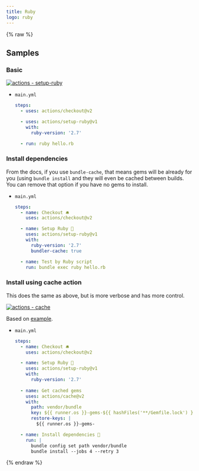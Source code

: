 ```yaml
---
title: Ruby
logo: ruby
---
```


{% raw %}


## Samples

### Basic

[![actions - setup-ruby](https://img.shields.io/static/v1?label=actions&message=setup--ruby&color=blue&logo=github)](https://github.com/actions/setup-ruby)

- `main.yml`
    ```yaml
    steps:
      - uses: actions/checkout@v2

      - uses: actions/setup-ruby@v1
        with:
          ruby-version: '2.7'

      - run: ruby hello.rb
    ```

### Install dependencies 

From the docs, if you use `bundle-cache`, that means gems will be already for you (using `bundle install` and they will even be cached between builds. You can remove that option if you have no gems to install.

- `main.yml`
    ```yaml
    steps:
      - name: Checkout 🛎️
        uses: actions/checkout@v2

      - name: Setup Ruby 💎
        uses: actions/setup-ruby@v1
        with:
          ruby-version: '2.7'
          bundler-cache: true

      - name: Test by Ruby script
        run: bundle exec ruby hello.rb
    ```

### Install using cache action

This does the same as above, but is more verbose and has more control.

[![actions - cache](https://img.shields.io/static/v1?label=actions&message=cache&color=blue&logo=github)](https://github.com/actions/cache)

Based on [example](https://github.com/actions/cache/blob/master/examples.md#ruby---bundler).

- `main.yml`
    ```yaml
    steps:
      - name: Checkout 🛎️
        uses: actions/checkout@v2
    
      - name: Setup Ruby 💎
        uses: actions/setup-ruby@v1
        with:
          ruby-version: '2.7'
          
      - name: Get cached gems
        uses: actions/cache@v2
        with:
          path: vendor/bundle
          key: ${{ runner.os }}-gems-${{ hashFiles('**/Gemfile.lock') }}
          restore-keys: |
            ${{ runner.os }}-gems-

      - name: Install dependencies 🔧
        run: |
          bundle config set path vendor/bundle
          bundle install --jobs 4 --retry 3
    ```

{% endraw %}
